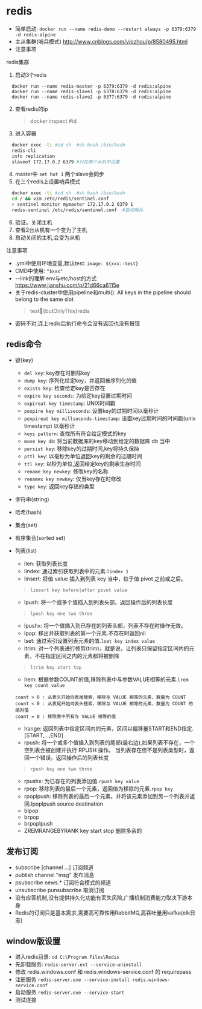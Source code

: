 # redis

- 简单启动: `docker run --name redis-demo --restart always -p 6379:6379 -d redis:alpine`
- 主从集群(哨兵模式) http://www.cnblogs.com/vipzhou/p/8580495.html
- 注意事项

redis集群
1. 启动3个redis
  ```basn
    docker run --name redis-master -p 6379:6379 -d redis:alpine
    docker run --name redis-slave1 -p 6378:6379 -d redis:alpine
    docker run --name redis-slave2 -p 6377:6379 -d redis:alpine
  ```
2. 查看redis的ip
   > docker inspect #id 
3. 进入容器
  ```bash
    docker exec -ti #id sh  #sh bash /bin/bash
    redis-cli
    info replication
    slaveof 172.17.0.2 6379 #只在两个从机中设置
  ```
4. master中 `set hot 1` 两个slave会同步
5. 在三个redis上设置哨兵模式
  ```bash
    docker exec -ti #id sh  #sh bash /bin/bash
    cd / && vim /etc/redis/sentinel.conf
    > sentinel monitor mymaster 172.17.0.2 6379 1
    redis-sentinel /etc/redis/sentinel.conf  #启动哨兵
  ```
6. 验证。关闭主机
7. 查看2台从机有一个变为了主机
8. 启动关闭的主机,会变为从机

注意事项
- .yml中使用环境变量,默认test: `image: ${xxx:-test}`
- CMD中使用: `"$xxx"`
- --link的理解 env与etc/host的方式 https://www.jianshu.com/p/21d66ca6115e
- 关于redis-cluster中使用pipeline和multi(): All keys in the pipeline should belong to the same slot
  > test:key:{butOnlyThis}redis
- 密码不对,连上redis后执行命令会没有返回也没有报错

## redis命令
- 键(key)
  - `del key`: key存在时删除key
  - `dump key`: 序列化给定key，并返回被序列化的值
  - `exists key`: 检查给定key是否存在
  - `expire key seconds`: 为给定key设置过期时间
  - `expireat key timestamp`: UNIX时间戳
  - `pexpire key milliseconds`: 设置key的过期时间以毫秒计
  - `pexpireat key millseconds-timestamp`: 设置key过期时间的时间戳(unix timestamp) 以毫秒计
  - `keys pattern`: 查找所有符合给定模式的key
  - `move key db`: 将当前数据库的key移动到给定的数据库 db 当中
  - `persist key`: 移除key的过期时间,key将持久保持
  - `pttl key`: 以毫秒为单位返回key的剩余的过期时间
  - `ttl key`: 以秒为单位,返回给定key的剩余生存时间
  - `rename key newkey`: 修改key的名称
  - `renamex key newkey`: 仅当key存在时修改
  - `type key`: 返回key存储的类型
- 字符串(string)

- 哈希(hash)

- 集合(set)

- 有序集合(sorted set)

- 列表(list)
  - llen: 获取列表长度
  - lindex: 通过索引获取列表中的元素.`lindex 1`
  - linsert: 将值 value 插入到列表 key 当中，位于值 pivot 之前或之后。
  >`linsert key before|after pivot value`
  - lpush: 将一个或多个值插入到列表头部。返回操作后的列表长度
  >`lpush key one two three`
  - lpushx: 将一个值插入到已存在的列表头部，列表不存在时操作无效。
  - lpop: 移出并获取列表的第一个元素.不存在时返回nil
  - lset: 通过索引设置列表元素的值.`lset key index value`
  - ltrim: 对一个列表进行修剪(trim)，就是说，让列表只保留指定区间内的元素，不在指定区间之内的元素都将被删除
  >`ltrim key start top`
  - lrem: 根据参数COUNT的值,移除列表中与参数VALUE相等的元素.`lrem key count value`
  ```
  count > 0 : 从表头开始向表尾搜索，移除与 VALUE 相等的元素，数量为 COUNT
  count < 0 : 从表尾开始向表头搜索，移除与 VALUE 相等的元素，数量为 COUNT 的绝对值
  count = 0 : 移除表中所有与 VALUE 相等的值
  ```
  - lrange: 返回列表中指定区间内的元素，区间以偏移量START和END指定.[START,...,END]
  - rpush: 将一个或多个值插入到列表的尾部(最右边),如果列表不存在，一个空列表会被创建并执行 RPUSH 操作。 当列表存在但不是列表类型时，返回一个错误。返回操作后的列表长度
  >`rpush key one two three`
  - rpushx: 为已存在的列表添加值.`rpush key value`
  - rpop: 移除列表的最后一个元素，返回值为移除的元素.`rpop key`
  - rpoplpush: 移除列表的最后一个元素，并将该元素添加到另一个列表并返回.lpoplpush source destination
  - blpop
  - brpop
  - brpoplpush
  - ZREMRANGEBYRANK key start stop 删除多余的
  
## 发布订阅
- subscribe [channel ...] 订阅频道
- publish channel "msg" 发布消息
- psubscribe news.* 订阅符合模式的频道
- unsubscribe punsubscribe 取消订阅
- 没有应答机制,没有提供持久化功能有丢失风险,广播机制消费能力取决下游本身
- Redis的订阅只是基本需求,需要高可靠性用RabbitMQ,高吞吐量用kafka(elk日志) 

## window版设置
- 进入redis目录: `cd C:\Program Files\Redis`
- 先卸载服务: `redis-server.ext --service-uninstall`
- 修改 redis.windows.conf 和 redis.windows-service.conf 的 requirepass
- 注册服务 `redis-server.exe --service-install redis.windows-service.conf`
- 启动服务 `redis-server.exe --service-start`
- 测试连接